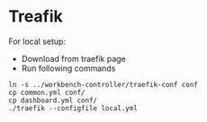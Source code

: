 # Treafik

For local setup:

  * Download from traefik page
  * Run following commands

```
ln -s ../workbench-controller/traefik-conf conf
cp common.yml conf/
cp dashboard.yml conf/
./traefik --configfile local.yml
```
